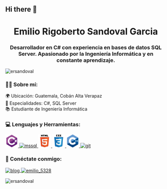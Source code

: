 ## Hi there 👋
<h1 align="center">Emilio Rigoberto Sandoval Garcia</h1>
<h3 align="center">Desarrollador en C# con experiencia en bases de datos SQL Server. Apasionado por la Ingeniería Informática y en constante aprendizaje.</h3>

<p align="left"> 
  <img src="https://komarev.com/ghpvc/?username=ersandoval&label=Profile%20views&color=0e75b6&style=flat" alt="ersandoval" /> 
</p>

<h3 align="left">👨‍💻 Sobre mí:</h3>
<p align="left">
  🌍 Ubicación: Guatemala, Cobán Alta Verapaz<br>
  💼 Especialidades: C#, SQL Server<br>
  📚 Estudiante de Ingeniería Informática
</p>

<h3 align="left">💻 Lenguajes y Herramientas:</h3>
<p align="left">
  <a href="https://www.w3schools.com/cs/" target="_blank" rel="noreferrer">
    <img src="https://raw.githubusercontent.com/devicons/devicon/master/icons/csharp/csharp-original.svg" alt="csharp" width="40" height="40"/>
  </a>
  <a href="https://www.microsoft.com/en-us/sql-server" target="_blank" rel="noreferrer">
    <img src="https://www.svgrepo.com/show/303229/microsoft-sql-server-logo.svg" alt="mssql" width="40" height="40"/>
  </a>
  <a href="https://www.w3.org/html/" target="_blank" rel="noreferrer">
    <img src="https://raw.githubusercontent.com/devicons/devicon/master/icons/html5/html5-original-wordmark.svg" alt="html5" width="40" height="40"/>
  </a>
  <a href="https://www.w3schools.com/css/" target="_blank" rel="noreferrer">
    <img src="https://raw.githubusercontent.com/devicons/devicon/master/icons/css3/css3-original-wordmark.svg" alt="css3" width="40" height="40"/>
  </a>
  <a href="https://www.w3schools.com/cpp/" target="_blank" rel="noreferrer">
    <img src="https://raw.githubusercontent.com/devicons/devicon/master/icons/cplusplus/cplusplus-original.svg" alt="cplusplus" width="40" height="40"/>
  </a>
  <a href="https://git-scm.com/" target="_blank" rel="noreferrer">
    <img src="https://www.vectorlogo.zone/logos/git-scm/git-scm-icon.svg" alt="git" width="40" height="40"/>
  </a>
</p>

<h3 align="left">📱 Conéctate conmigo:</h3>
<p align="left">
  <a href="https://sandoval288.wordpress.com/dia-del-amor-y-de-la-amistad/" target="blank">
    <img align="center" src="https://raw.githubusercontent.com/rahuldkjain/github-profile-readme-generator/master/src/images/icons/Social/wordpress.svg" alt="blog" height="30" width="40" />
  </a>
  <a href="https://instagram.com/emilio_5328" target="blank">
    <img align="center" src="https://raw.githubusercontent.com/rahuldkjain/github-profile-readme-generator/master/src/images/icons/Social/instagram.svg" alt="emilio_5328" height="30" width="40" />
  </a>
</p>

<p align="left">
  <img align="center" src="https://github-readme-stats.vercel.app/api?username=ersandoval&show_icons=true&locale=en" alt="ersandoval" />
</p>
